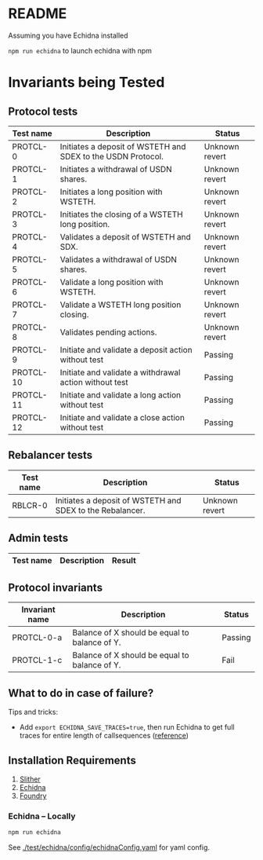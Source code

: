 # README

Assuming you have Echidna installed

`npm run echidna` to launch echidna with npm

# Invariants being Tested

## Protocol tests

| Test name | Description                                                  | Status         |
| --------- | ------------------------------------------------------------ | -------------- |
| PROTCL-0  | Initiates a deposit of WSTETH and SDEX to the USDN Protocol. | Unknown revert |
| PROTCL-1  | Initiates a withdrawal of USDN shares.                       | Unknown revert |
| PROTCL-2  | Initiates a long position with WSTETH.                       | Unknown revert |
| PROTCL-3  | Initiates the closing of a WSTETH long position.             | Unknown revert |
| PROTCL-4  | Validates a deposit of WSTETH and SDX.                       | Unknown revert |
| PROTCL-5  | Validates a withdrawal of USDN shares.                       | Unknown revert |
| PROTCL-6  | Validate a long position with WSTETH.                        | Unknown revert |
| PROTCL-7  | Validate a WSTETH long position closing.                     | Unknown revert |
| PROTCL-8  | Validates pending actions.                                   | Unknown revert |
| PROTCL-9  | Initiate and validate a deposit action without test          | Passing        |
| PROTCL-10 | Initiate and validate a withdrawal action without test       | Passing        |
| PROTCL-11 | Initiate and validate a long action without test             | Passing        |
| PROTCL-12 | Initiate and validate a close action without test            | Passing        |

## Rebalancer tests

| Test name | Description                                               | Status         |
| --------- | --------------------------------------------------------- | -------------- |
| RBLCR-0   | Initiates a deposit of WSTETH and SDEX to the Rebalancer. | Unknown revert |

## Admin tests

| Test name | Description | Result |
| --------- | ----------- | ------ |

## Protocol invariants

| Invariant name | Description                                   | Status  |
| -------------- | --------------------------------------------- | ------- |
| PROTCL-0-a     | Balance of X should be equal to balance of Y. | Passing |
| PROTCL-1-c     | Balance of X should be equal to balance of Y. | Fail    |

## What to do in case of failure?

Tips and tricks:

- Add `export ECHIDNA_SAVE_TRACES=true`, then run Echidna to get full traces for entire length of callsequences ([reference](https://github.com/crytic/echidna/pull/1180))

## Installation Requirements

1. [Slither](https://github.com/crytic/slither/)
2. [Echidna](https://github.com/crytic/echidna)
3. [Foundry](https://book.getfoundry.sh/getting-started/installation)

### Echidna – Locally

```bash
npm run echidna
```

See [./test/echidna/config/echidnaConfig.yaml](./test/echidna/config/echidnaConfig.yaml) for yaml config.
